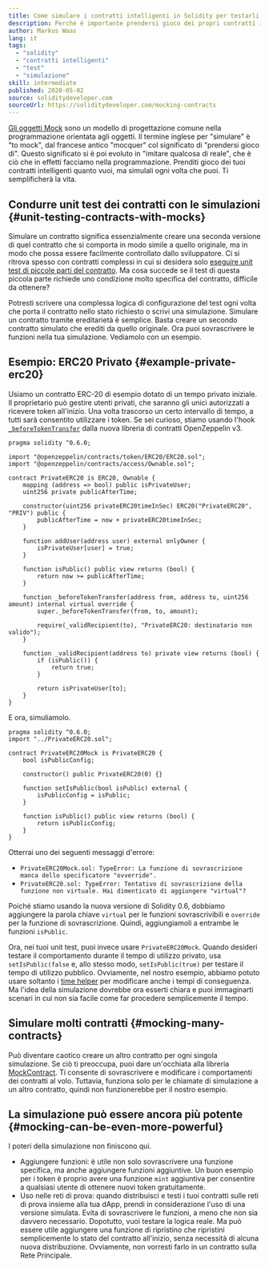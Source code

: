 ```yaml
---
title: Come simulare i contratti intelligenti in Solidity per testarli
description: Perché è importante prendersi gioco dei propri contratti in fase di test
author: Markus Waas
lang: it
tags:
  - "solidity"
  - "contratti intelligenti"
  - "test"
  - "simulazione"
skill: intermediate
published: 2020-05-02
source: soliditydeveloper.com
sourceUrl: https://soliditydeveloper.com/mocking-contracts
---
```


[Gli oggetti Mock](https://en.wikipedia.org/wiki/Mock_object) sono un modello di progettazione comune nella programmazione orientata agli oggetti. Il termine inglese per "simulare" è "to mock", dal francese antico "mocquer" col significato di "prendersi gioco di". Questo significato si è poi evoluto in "imitare qualcosa di reale", che è ciò che in effetti facciamo nella programmazione. Prenditi gioco dei tuoi contratti intelligenti quanto vuoi, ma simulali ogni volta che puoi. Ti semplificherà la vita.

## Condurre unit test dei contratti con le simulazioni {#unit-testing-contracts-with-mocks}

Simulare un contratto significa essenzialmente creare una seconda versione di quel contratto che si comporta in modo simile a quello originale, ma in modo che possa essere facilmente controllato dallo sviluppatore. Ci si ritrova spesso con contratti complessi in cui si desidera solo [eseguire unit test di piccole parti del contratto](/developers/docs/smart-contracts/testing/). Ma cosa succede se il test di questa piccola parte richiede uno condizione molto specifica del contratto, difficile da ottenere?

Potresti scrivere una complessa logica di configurazione del test ogni volta che porta il contratto nello stato richiesto o scrivi una simulazione. Simulare un contratto tramite ereditarietà è semplice. Basta creare un secondo contratto simulato che erediti da quello originale. Ora puoi sovrascrivere le funzioni nella tua simulazione. Vediamolo con un esempio.

## Esempio: ERC20 Privato {#example-private-erc20}

Usiamo un contratto ERC-20 di esempio dotato di un tempo privato iniziale. Il proprietario può gestire utenti privati, che saranno gli unici autorizzati a ricevere token all'inizio. Una volta trascorso un certo intervallo di tempo, a tutti sarà consentito utilizzare i token. Se sei curioso, stiamo usando l'hook [`_beforeTokenTransfer`](https://docs.openzeppelin.com/contracts/3.x/extending-contracts#using-hooks) dalla nuova libreria di contratti OpenZeppelin v3.

```solidity
pragma solidity ^0.6.0;

import "@openzeppelin/contracts/token/ERC20/ERC20.sol";
import "@openzeppelin/contracts/access/Ownable.sol";

contract PrivateERC20 is ERC20, Ownable {
    mapping (address => bool) public isPrivateUser;
    uint256 private publicAfterTime;

    constructor(uint256 privateERC20timeInSec) ERC20("PrivateERC20", "PRIV") public {
        publicAfterTime = now + privateERC20timeInSec;
    }

    function addUser(address user) external onlyOwner {
        isPrivateUser[user] = true;
    }

    function isPublic() public view returns (bool) {
        return now >= publicAfterTime;
    }

    function _beforeTokenTransfer(address from, address to, uint256 amount) internal virtual override {
        super._beforeTokenTransfer(from, to, amount);

        require(_validRecipient(to), "PrivateERC20: destinatario non valido");
    }

    function _validRecipient(address to) private view returns (bool) {
        if (isPublic()) {
            return true;
        }

        return isPrivateUser[to];
    }
}
```

E ora, simuliamolo.

```solidity
pragma solidity ^0.6.0;
import "../PrivateERC20.sol";

contract PrivateERC20Mock is PrivateERC20 {
    bool isPublicConfig;

    constructor() public PrivateERC20(0) {}

    function setIsPublic(bool isPublic) external {
        isPublicConfig = isPublic;
    }

    function isPublic() public view returns (bool) {
        return isPublicConfig;
    }
}
```

Otterrai uno dei seguenti messaggi d'errore:

- `PrivateERC20Mock.sol: TypeError: La funzione di sovrascrizione manca dello specificatore "ovverride".`
- `PrivateERC20.sol: TypeError: Tentativo di sovrascrizione della funzione non virtuale. Hai dimenticato di aggiungere "virtual"?`

Poiché stiamo usando la nuova versione di Solidity 0.6, dobbiamo aggiungere la parola chiave `virtual` per le funzioni sovrascrivibili e `override` per la funzione di sovrascrizione. Quindi, aggiungiamoli a entrambe le funzioni `isPublic`.

Ora, nei tuoi unit test, puoi invece usare `PrivateERC20Mock`. Quando desideri testare il comportamento durante il tempo di utilizzo privato, usa `setIsPublic(false` e, allo stesso modo, `setIsPublic(true)` per testare il tempo di utilizzo pubblico. Ovviamente, nel nostro esempio, abbiamo potuto usare soltanto i [time helper](https://docs.openzeppelin.com/test-helpers/0.5/api#increase) per modificare anche i tempi di conseguenza. Ma l'idea della simulazione dovrebbe ora esserti chiara e puoi immaginarti scenari in cui non sia facile come far procedere semplicemente il tempo.

## Simulare molti contratti {#mocking-many-contracts}

Può diventare caotico creare un altro contratto per ogni singola simulazione. Se ciò ti preoccupa, puoi dare un'occhiata alla libreria [MockContract](https://github.com/gnosis/mock-contract). Ti consente di sovrascrivere e modificare i comportamenti dei contratti al volo. Tuttavia, funziona solo per le chiamate di simulazione a un altro contratto, quindi non funzionerebbe per il nostro esempio.

## La simulazione può essere ancora più potente {#mocking-can-be-even-more-powerful}

I poteri della simulazione non finiscono qui.

- Aggiungere funzioni: è utile non solo sovrascrivere una funzione specifica, ma anche aggiungere funzioni aggiuntive. Un buon esempio per i token è proprio avere una funzione `mint` aggiuntiva per consentire a qualsiasi utente di ottenere nuovi token gratuitamente.
- Uso nelle reti di prova: quando distribuisci e testi i tuoi contratti sulle reti di prova insieme alla tua dApp, prendi in considerazione l'uso di una versione simulata. Evita di sovrascrivere le funzioni, a meno che non sia davvero necessario. Dopotutto, vuoi testare la logica reale. Ma può essere utile aggiungere una funzione di ripristino che ripristini semplicemente lo stato del contratto all'inizio, senza necessità di alcuna nuova distribuzione. Ovviamente, non vorresti farlo in un contratto sulla Rete Principale.
